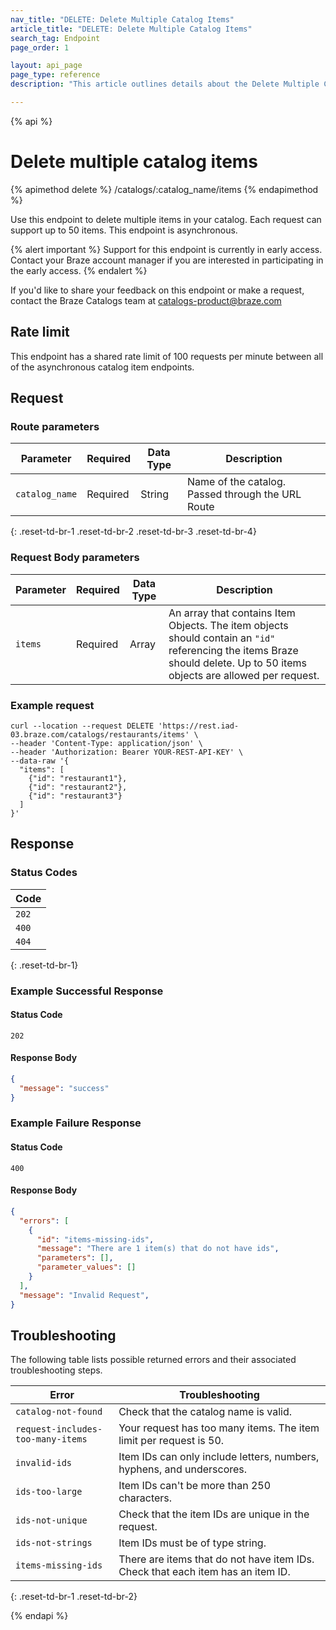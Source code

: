 ```yaml
---
nav_title: "DELETE: Delete Multiple Catalog Items"
article_title: "DELETE: Delete Multiple Catalog Items"
search_tag: Endpoint
page_order: 1

layout: api_page
page_type: reference
description: "This article outlines details about the Delete Multiple Catalog Items Braze endpoint."

---
```

{% api %}
# Delete multiple catalog items
{% apimethod delete %}
/catalogs/:catalog_name/items
{% endapimethod %}

Use this endpoint to delete multiple items in your catalog. Each request can support up to 50 items. This endpoint is asynchronous. 

{% alert important %}
Support for this endpoint is currently in early access. Contact your Braze account manager if you are interested in participating in the early access.
{% endalert %}

If you'd like to share your feedback on this endpoint or make a request, contact the Braze Catalogs team at [catalogs-product@braze.com](mailto:catalogs-product@braze.com)

## Rate limit

This endpoint has a shared rate limit of 100 requests per minute between all of the asynchronous catalog item endpoints.

## Request

### Route parameters
| Parameter      | Required | Data Type | Description                                       |
|----------------|----------|-----------|---------------------------------------------------|
| `catalog_name` | Required | String    | Name of the catalog. Passed through the URL Route |
{: .reset-td-br-1 .reset-td-br-2 .reset-td-br-3 .reset-td-br-4}

### Request Body parameters
| Parameter | Required | Data Type | Description                                                                                                                                                               |
|-----------|----------|-----------|---------------------------------------------------------------------------------------------------------------------------------------------------------------------------|
| `items`   | Required | Array     | An array that contains Item Objects. The item objects should contain an `"id"` referencing the items Braze should delete. Up to 50 items objects are allowed per request. |

### Example request

```
curl --location --request DELETE 'https://rest.iad-03.braze.com/catalogs/restaurants/items' \
--header 'Content-Type: application/json' \
--header 'Authorization: Bearer YOUR-REST-API-KEY' \
--data-raw '{
  "items": [
    {"id": "restaurant1"},
    {"id": "restaurant2"},
    {"id": "restaurant3"}
  ]
}'
```

## Response

### Status Codes

| Code  |
|-------|
| `202` |
| `400` |
| `404` | 
{: .reset-td-br-1}

### Example Successful Response
#### Status Code 
`202`
#### Response Body

```json
{
  "message": "success"
}
```

### Example Failure Response
#### Status Code
`400`
#### Response Body

```json
{
  "errors": [
    {
      "id": "items-missing-ids",
      "message": "There are 1 item(s) that do not have ids",
      "parameters": [],
      "parameter_values": []
    }
  ],
  "message": "Invalid Request",
}
```

## Troubleshooting

The following table lists possible returned errors and their associated troubleshooting steps.

| Error                             | Troubleshooting                                                                 |
|-----------------------------------|---------------------------------------------------------------------------------|
| `catalog-not-found`               | Check that the catalog name is valid.                                           |
| `request-includes-too-many-items` | Your request has too many items. The item limit per request is 50.              |
| `invalid-ids`                     | Item IDs can only include letters, numbers, hyphens, and underscores.           |
| `ids-too-large`                   | Item IDs can't be more than 250 characters.                                     |
| `ids-not-unique`                  | Check that the item IDs are unique in the request.                              |
| `ids-not-strings`                 | Item IDs must be of type string.                                                |
| `items-missing-ids`               | There are items that do not have item IDs. Check that each item has an item ID. |
{: .reset-td-br-1 .reset-td-br-2}

{% endapi %}